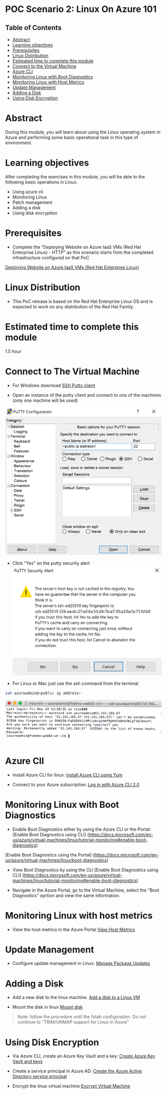 # POC Scenario 2: Linux On Azure 101

## Table of Contents
* [Abstract](#abstract)
* [Learning objectives](#learning-objectives)
* [Prerequisites](#prerequisites)
* [Linux Distribution](#linux-distribution)
* [Estimated time to complete this module](#estimated-time-to-complete-this-module)
* [Connect to the Virtual Machine](#customize-your-azure-portal)
* [Azure CLI](#azure-cli)
* [Monitoring Linux with Boot Diagnostics](#monitoring-linux-with-boot-diagnostics)
* [Monitoring Linux with Host Metrics](#monitoring-linux-with-host-metrics)
* [Update Management](#update-management)
* [Adding a Disk](#adding-a-disk)
* [Using Disk Encryption](#using-disk-encryption)


# Abstract
During this module, you will learn about using the Linux operating system in Azure and performing some basic operational task in this type of environment.


# Learning objectives
After completing the exercises in this module, you will be able to the following basic operations in Linux:
* Using azure cli
* Monitoring Linux
* Patch management
* Adding a disk
* Using disk encryption



# Prerequisites 
* Complete the "Deploying Website on Azure IaaS VMs (Red Hat Enterprise Linux) - HTTP" as this scenario starts from the completed infrastructure configured on that PoC

[Deploying Website on Azure IaaS VMs (Red Hat Enterprise Linux)](https://github.com/Azure/fta-azurefundamentals/blob/master/iaas-fundamentals/articles/website-on-iaas-http-rhel.md)

# Linux Distribution
* This PoC release is based on the Red Hat Enterprise Linux OS and is expected to work on any distribution of the Red Hat Family. 


# Estimated time to complete this module
1.5 hour


# Connect to The Virtual Machine

* For Windows download [SSH Putty client](https://www.chiark.greenend.org.uk/~sgtatham/putty/latest.html)

* Open an instance of the putty client and connect to one of the machines (only one machine will be used)

![Screenshot](media/website-on-iaas-http-linux/linuxpoc-4.png)

* Click "Yes" on the putty security alert
![Screenshot](media/website-on-iaas-http-linux/linuxpoc-5.png)

* For Linux or Mac just use the ssh command from the terminal
```bash
ssh azureadmin@<public ip address>
```
![Screenshot](media/website-on-iaas-http-linux/linuxpoc-6.png)

# Azure ClI
* Install Azure CLI for linux:
[Install Azure CLI using Yum](https://docs.microsoft.com/en-us/cli/azure/install-azure-cli?view=azure-cli-latest#install-with-yum-package-manager)

* Connect to your Azure subscription:
[Log in with Azure CLI 2.0](https://docs.microsoft.com/en-us/cli/azure/authenticate-azure-cli?view=azure-cli-latest)

# Monitoring Linux with Boot Diagnostics
* Enable Boot Diagnostics either by using the Azure CLI or the Portal:
[Enable Boot Diagnostics using CLI] (https://docs.microsoft.com/en-us/azure/virtual-machines/linux/tutorial-monitoring#enable-boot-diagnostics)

[Enable Boot Diagnostics using the Portal] (https://docs.microsoft.com/en-us/azure/virtual-machines/linux/boot-diagnostics)

* View Boot Diagnostics by using the CLI
[Enable Boot Diagnostics using CLI] (https://docs.microsoft.com/en-us/azure/virtual-machines/linux/tutorial-monitoring#enable-boot-diagnostics)

* Navigate in the Azure Portal, go to the Virtual Machine, select the "Boot Diagnostics" oprtion and view the same information.

# Monitoring Linux with host metrics
* View the host metrics in the Azure Portal
[View Host Metrics](https://docs.microsoft.com/en-us/azure/virtual-machines/linux/tutorial-monitoring#view-host-metrics)

# Update Management
* Configure update management in Linux:
[Manage Package Updates](https://docs.microsoft.com/en-us/azure/virtual-machines/linux/tutorial-monitoring#manage-package-updates) 

# Adding a Disk
* Add a new disk to the linux machine.
[Add a disk to a Linux VM](https://docs.microsoft.com/en-us/azure/virtual-machines/linux/add-disk)

* Mount the disk in linux
[Mount disk](https://docs.microsoft.com/en-us/azure/virtual-machines/linux/add-disk#connect-to-the-linux-vm-to-mount-the-new-disk)

> Note: follow the procedure until the fstab configuration. Do not continue to "TRIM/UNMAP support for Linux in Azure"

# Using Disk Encryption
* Via Azure CLI, create an Azure Key Vault and a key:
[Create Azure Key Vault and keys](https://docs.microsoft.com/en-us/azure/virtual-machines/linux/encrypt-disks#create-azure-key-vault-and-keys)

* Create a service principal in Azure AD:
[Create the Azure Active Directory service principal](https://docs.microsoft.com/en-us/azure/virtual-machines/linux/encrypt-disks#create-the-azure-active-directory-service-principal)

* Encrypt the linux virtual machine
[Encrypt Virtual Machine](https://docs.microsoft.com/en-us/azure/virtual-machines/linux/encrypt-disks#encrypt-virtual-machine)